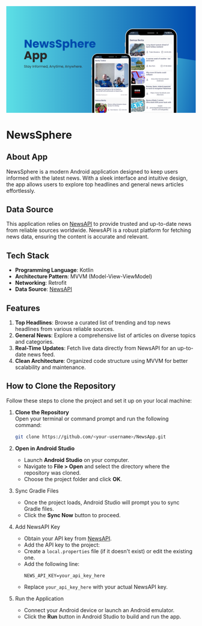 <img src="demo-news.png" alt="news app">

# NewsSphere

## About App
NewsSphere is a modern Android application designed to keep users informed with the latest news. With a sleek interface and intuitive design, the app allows users to explore top headlines and general news articles effortlessly. 

## Data Source
This application relies on [NewsAPI](https://newsapi.org/) to provide trusted and up-to-date news from reliable sources worldwide. NewsAPI is a robust platform for fetching news data, ensuring the content is accurate and relevant.

## Tech Stack
- **Programming Language**: Kotlin
- **Architecture Pattern**: MVVM (Model-View-ViewModel)
- **Networking**: Retrofit
- **Data Source**: [NewsAPI](https://newsapi.org/)

## Features
1. **Top Headlines**: Browse a curated list of trending and top news headlines from various reliable sources.
2. **General News**: Explore a comprehensive list of articles on diverse topics and categories.
3. **Real-Time Updates**: Fetch live data directly from NewsAPI for an up-to-date news feed.
4. **Clean Architecture**: Organized code structure using MVVM for better scalability and maintenance.

## How to Clone the Repository
Follow these steps to clone the project and set it up on your local machine:

1. **Clone the Repository**  
   Open your terminal or command prompt and run the following command:
   ```bash
   git clone https://github.com/<your-username>/NewsApp.git
   ```

2. **Open in Android Studio**
    - Launch **Android Studio** on your computer.  
    - Navigate to **File > Open** and select the directory where the repository was cloned.  
    - Choose the project folder and click **OK**.  

3. Sync Gradle Files
    - Once the project loads, Android Studio will prompt you to sync Gradle files.  
    - Click the **Sync Now** button to proceed.  

4. Add NewsAPI Key
    - Obtain your API key from [NewsAPI](https://newsapi.org/).  
    - Add the API key to the project:
   - Create a `local.properties` file (if it doesn't exist) or edit the existing one.  
   - Add the following line:  
     ```properties
     NEWS_API_KEY=your_api_key_here
     ```
   - Replace `your_api_key_here` with your actual NewsAPI key.  

5. Run the Application
    - Connect your Android device or launch an Android emulator.  
    - Click the **Run** button in Android Studio to build and run the app.  